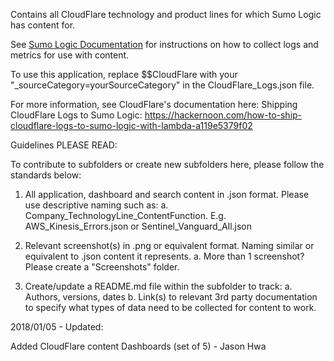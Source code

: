 Contains all CloudFlare technology and product lines for which Sumo Logic has content for.

See [Sumo Logic Documentation](https://help.sumologic.com/) for instructions on how to collect logs and metrics for use with content.

To use this application, replace $$CloudFlare with your "_sourceCategory=yourSourceCategory" in the CloudFlare_Logs.json file.

For more information, see CloudFlare's documentation here:
Shipping CloudFlare Logs to Sumo Logic: https://hackernoon.com/how-to-ship-cloudflare-logs-to-sumo-logic-with-lambda-a119e5379f02

Guidelines PLEASE READ:

To contribute to subfolders or create new subfolders here, please follow the standards below:

1. All application, dashboard and search content in .json format. Please use descriptive naming such as:
   a. Company_TechnologyLine_ContentFunction. E.g. AWS_Kinesis_Errors.json or Sentinel_Vanguard_All.json

2. Relevant screenshot(s) in .png or equivalent format. Naming similar or equivalent to .json content it represents.
   a. More than 1 screenshot? Please create a "Screenshots" folder.

3. Create/update a README.md file within the subfolder to track:
   a. Authors, versions, dates
   b. Link(s) to relevant 3rd party documentation to specify what types of data need to be collected for content to work.

2018/01/05 - Updated:

  Added CloudFlare content Dashboards (set of 5) - Jason Hwa
